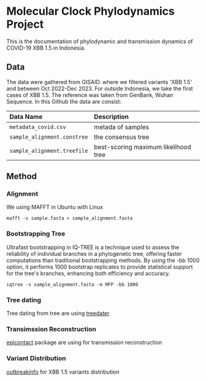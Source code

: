 # Molecular Clock Phylodynamics Project
This is the documentation of phylodynamic and transmission dynamics of COVID-19 XBB 1.5 in Indonesia. 

## Data
The data were gathered from GISAID. where we filtered variants 'XBB 1.5' and between Oct 2022-Dec 2023. For outside Indonesia, we take the first cases of XBB 1.5. The reference was taken from GenBank, Wuhan Sequence. In this Github the data are consist:

| Data Name       | Description |
| :--------------| :---------- |
|`metadata_covid.csv`       |metada of samples |
|`sample_alignment.constree`        |the consensus tree|
|`sample_alignment.treefile`           |best-scoring maximum likelihood tree |

## Method

### Alignment
We using MAFFT in Ubuntu with Linux

```{bash}
mafft -s sample.fasta > sample_alignment.fasta 
```

### Bootstrapping Tree
Ultrafast bootstrapping in IQ-TREE is a technique used to assess the reliability of individual branches in a phylogenetic tree, offering faster computations than traditional bootstrapping methods. By using the -bb 1000 option, it performs 1000 bootstrap replicates to provide statistical support for the tree's branches, enhancing both efficiency and accuracy.

```{bash}
iqtree -s sample_alignment.fasta -m MFP -bb 1000
```

### Tree dating
Tree dating from tree are using [treedater](https://cran.r-project.org/web/packages/treedater/index.html)

### Transimssion Reconstruction
[epicontact](https://www.repidemicsconsortium.org/epicontacts/) package are using for transmission reconstruction

### Variant Distribution
[outbreakinfo](https://outbreak-info.github.io/R-outbreak-info/) for XBB 1.5 variants distribution
